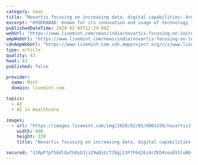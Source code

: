 ```yaml
---
category: news
title: "Novartis focusing on increasing data, digital capabilities: Arno Tellmann"
excerpt: "HYDERABAD: Known for its innovation and usage of technology like artificial intelligence (AI), pharmaceutical company Novartis had launched ... Edited excerpts: What are the therapy areas that Novartis GDD, India is working on? We have around 500 clinical trials conducted globally and around 160 molecules that we are working on."
publishedDateTime: 2020-02-05T12:29:00Z
webUrl: "https://www.livemint.com/news/india/novartis-focusing-on-increasing-data-digital-capabilities-arno-tellmann-11580904623948.html"
ampWebUrl: "https://www.livemint.com/news/india/novartis-focusing-on-increasing-data-digital-capabilities-arno-tellmann/amp-11580904623948.html"
cdnAmpWebUrl: "https://www-livemint-com.cdn.ampproject.org/c/s/www.livemint.com/news/india/novartis-focusing-on-increasing-data-digital-capabilities-arno-tellmann/amp-11580904623948.html"
type: article
quality: 43
heat: 43
published: false

provider:
  name: Mint
  domain: livemint.com

topics:
  - AI
  - AI in Healthcare

images:
  - url: "https://images.livemint.com/img/2020/02/05/600x338/novartis3-kZJC--621x414@LiveMint_1580905255654.jpg"
    width: 600
    height: 338
    title: "Novartis focusing on increasing data, digital capabilities: Arno Tellmann"

secured: "11RpP7pfS8dl8aTG0yb3jiZ9wQiU/T7Qgj13FfF6426i4rZEO4soub55luBE+l9ubQHX2PTpaZ7LUnVhYUQbycw3KZIv5jeX8NvtzYDRL5cgdcSVRSau6ksXE7cfWRZVzn+kKNTY1V3ayueCYktiPbdk2/kxDD0fQq6wKQNybiEf1KiDzCyRXU1dlwEIhRD/dEOtlhB+x3UZTPD6ZCo5kOFl5VipWuM6biu67pbXT+UmyehzlpgFMswdyq5OZ77hJXXuxn4lS3KOCzXvrSfj9tGDGWU8WGsd+MuaHHx3v1lL/9E2t8V9mBWVOP1wHmqk;jMnYRAHdN1cPKR74iD02eg=="
---
```


